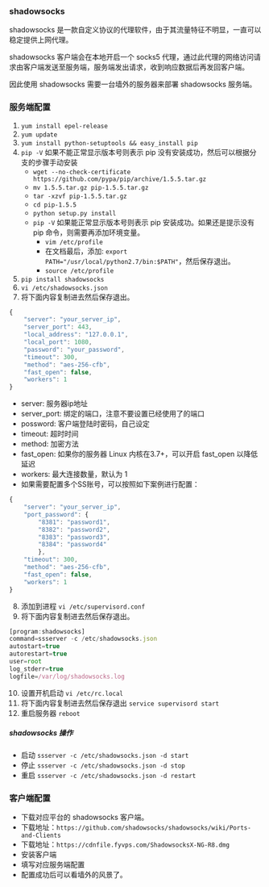 ### shadowsocks
shadowsocks 是一款自定义协议的代理软件，由于其流量特征不明显，一直可以稳定提供上网代理。

shadowsocks 客户端会在本地开启一个 socks5 代理，通过此代理的网络访问请求由客户端发送至服务端，服务端发出请求，收到响应数据后再发回客户端。

因此使用 shadowsocks 需要一台墙外的服务器来部署 shadowsocks 服务端。

### 服务端配置
1. `yum install epel-release`
2. `yum update`
3. `yum install python-setuptools && easy_install pip`
4. `pip -V` 如果不能正常显示版本号则表示 pip 没有安装成功，然后可以根据分支的步骤手动安装
    - `wget --no-check-certificate https://github.com/pypa/pip/archive/1.5.5.tar.gz `
    - `mv 1.5.5.tar.gz pip-1.5.5.tar.gz`
    - `tar -xzvf pip-1.5.5.tar.gz`
    - `cd pip-1.5.5`
    - `python setup.py install`
    - `pip -V` 如果能正常显示版本号则表示 pip 安装成功。如果还是提示没有 pip 命令，则需要再添加环境变量。
        - `vim /etc/profile`
        - 在文档最后，添加: `export PATH="/usr/local/python2.7/bin:$PATH"`，然后保存退出。
        - `source /etc/profile`
5. `pip install shadowsocks`
6. `vi /etc/shadowsocks.json`
7. 将下面内容复制进去然后保存退出。
```javascript
{
    "server": "your_server_ip",
    "server_port": 443,
    "local_address": "127.0.0.1",
    "local_port": 1080,
    "password": "your_password",
    "timeout": 300,
    "method": "aes-256-cfb",
    "fast_open": false,
    "workers": 1
}
```

- server: 服务器ip地址
- server_port: 绑定的端口，注意不要设置已经使用了的端口
- possword: 客户端登陆时密码，自己设定
- timeout: 超时时间
- method: 加密方法
- fast_open: 如果你的服务器 Linux 内核在3.7+，可以开启 fast_open 以降低延迟
- workers: 最大连接数量，默认为 1
- 如果需要配置多个SS账号，可以按照如下案例进行配置：
```javascript
{
    "server": "your_server_ip",
    "port_password": {
        "8381": "password1",
        "8382": "password2",
        "8383": "password3",
        "8384": "password4"
        },
    "timeout": 300,
    "method": "aes-256-cfb",
    "fast_open": false,
    "workers": 1
}
```
8. 添加到进程 `vi /etc/supervisord.conf`
9. 将下面内容复制进去然后保存退出。
```javascript
[program:shadowsocks]
command=ssserver -c /etc/shadowsocks.json
autostart=true
autorestart=true
user=root
log_stderr=true
logfile=/var/log/shadowsocks.log
```
10. 设置开机启动 `vi /etc/rc.local`
11. 将下面内容复制进去然后保存退出 `service supervisord start`
12. 重启服务器 `reboot`

##### shadowsocks 操作
- 启动 `ssserver -c /etc/shadowsocks.json -d start`
- 停止 `ssserver -c /etc/shadowsocks.json -d stop`
- 重启 `ssserver -c /etc/shadowsocks.json -d restart`

### 客户端配置
- 下载对应平台的 shadowsocks 客户端。
- 下载地址：`https://github.com/shadowsocks/shadowsocks/wiki/Ports-and-Clients`
- 下载地址：`https://cdnfile.fyvps.com/ShadowsocksX-NG-R8.dmg`
- 安装客户端
- 填写对应服务端配置
- 配置成功后可以看墙外的风景了。